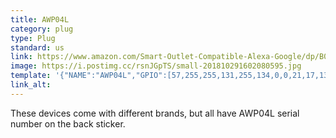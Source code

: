 ```yaml
---
title: AWP04L
category: plug
type: Plug
standard: us
link: https://www.amazon.com/Smart-Outlet-Compatible-Alexa-Google/dp/B07LGSBFNJ
image: https://i.postimg.cc/rsnJGpTS/small-201810291602080595.jpg
template: '{"NAME":"AWP04L","GPIO":[57,255,255,131,255,134,0,0,21,17,132,56,255],"FLAG":0,"BASE":18}' 
link_alt: 
---
```



These devices come with different brands,  but all have AWP04L serial number on the back sticker.





